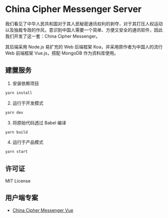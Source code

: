 # China Cipher Messenger Server

我们看见了中华人民共和国对于其人民秘密通讯权利的剥夺，对于其打压人权运动以及独裁专政的作风，意识到中国人需要一个简单、方便又安全的通讯软件，因此我们开发了这一套：China Cipher Messenger。

其后端采用 Node.js 易扩充的 Web 后端框架 Koa，并采用原作者为中国人的流行 Web 前端框架 Vue.js，搭配 MongoDB 作为资料库使用。

## 建置服务

1. 安装依赖项目
```bash
yarn install
```

2. 运行于开发模式
```bash
yarn dev
```

3. 将原始代码透过 Babel 编译
```bash
yarn build
```

4. 运行于产品模式
```bash
yarn start
```

## 许可证

MIT License

## 用户端专案

- [China Cipher Messenger Vue](https://github.com/ChinaCipher/messenger-vue)
